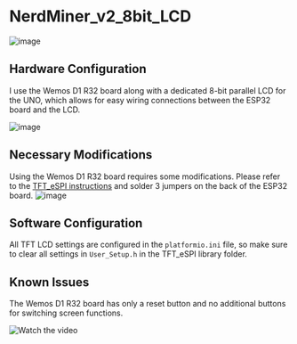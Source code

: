 # NerdMiner_v2_8bit_LCD

![image](images/1716025051557.jpg)

## Hardware Configuration

I use the Wemos D1 R32 board along with a dedicated 8-bit parallel LCD for the UNO, which allows for easy wiring connections between the ESP32 board and the LCD.

![image](images/1716025051575.jpg)

## Necessary Modifications

Using the Wemos D1 R32 board requires some modifications. Please refer to the [TFT_eSPI instructions](https://github.com/Bodmer/TFT_eSPI?tab=readme-ov-file#8-bit-parallel-support) and solder 3 jumpers on the back of the ESP32 board.
![image](images/1716025051566.jpg)

## Software Configuration

All TFT LCD settings are configured in the `platformio.ini` file, so make sure to clear all settings in `User_Setup.h` in the TFT_eSPI library folder.

## Known Issues

The Wemos D1 R32 board has only a reset button and no additional buttons for switching screen functions.

![Watch the video](https://www.youtube.com/watch?v=WJxXGNcD-kI)
